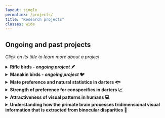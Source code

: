 ```yaml
---
layout: single
permalink: /projects/
title: "Research projects"
classes: wide
---
```

<!-- Google tag (gtag.js) -->
<script async src="https://www.googletagmanager.com/gtag/js?id=G-22FQGNH39N"></script>
<script>
  window.dataLayer = window.dataLayer || [];
  function gtag(){dataLayer.push(arguments);}
  gtag('js', new Date());

  gtag('config', 'G-22FQGNH39N');
</script>

## Ongoing and past projects

*Click on its title to learn more about a project.*
<br>

<details>
<summary><strong>Rifle birds - <i>ongoing project</i> 🪶</strong>
</summary>

I am exploring the visual properties of rifle birds' displays to investigate their detectability.<br><br>
</details>

<details>
<summary><strong>Manakin birds - <i>ongoing project</i> 🐦</strong>
</summary>

Are manakins learning their nuptial parade from each other or is it genetically pre-determined?<br><br>
</details>

<details>
<summary><strong>Mate preference and natural statistics in darters 🐟</strong>
</summary>

We designed and conducted several behavioural experiments to understand how natural statistics influence mate preferences in the Darter fish (*Etheostoma*). We relied on artificial neural networks to create novel visual stimuli that mimic natural statistics and investigated their relationship with preferences. <br>
The main idea relies on the principle that more frequent stimuli are easier (faster, more efficient) to process because the visual system has adapted to them. Could this 'ease' of processing some visual properties influence preference towards those properties? 
We use mate preference as a proxy to test this idea. For example, a potential mate whose appearance reflects to some extent the visual properties of their environment might be preferred over another mate that wouldn't or would less. This has interesting evolutionary implications in terms of mechanisms that could explain mate choice and/or mate preference.<br>
We have recently published our paper in *Ecological Informatics* presented our results and highlighting the benefit of using deep learning tools to study animal behaviour. You can find the paper <a href="https://doi.org/10.1016/j.ecoinf.2024.102881" target="_blank">[here]</a>.<br><br>
</details>

<details>
<summary><strong>Strength of preference for conspecifics in darters 📈</strong>
</summary>

We conducted a meta-analysis of all the past Mendelson Lab's studies that investigated the strength of preference for conspecifics over heterospecifics in darters. We wanted to have a better idea of the effect sizes and factors that might influence mate preference across species. <br> 
We found an overall effect size of medium strength, confirming assortative mating and revealed that this mate preferences is independent of sympatry and sex. Our paper is published in *Ecology and Evolution* and can be accessed <a href="https://doi.org/10.1002/ece3.11498" target="_blank">[here]</a>.<br><br>
</details>

<details>
<summary><strong>Attractiveness of visual patterns in humans 💻</strong>
</summary>

We ran an online experiment to test the hypothesis that camouflage patterns can be attractive once made detectable. You can still access the experiment if you want to see what it looks like: <a href="http://isemsurvey.mbb.univ-montp2.fr/pattern/">http://isemsurvey.mbb.univ-montp2.fr/pattern/</a>. It takes no more than 15 min to complete it.<br>
Our paper is currently under review but its preprint version is on *bioRxiv*: <a href="https://doi.org/10.1101/2023.09.27.559753" target="_blank">[here]</a>.<br><br>
</details>

<details>
<summary><strong>Understanding how the primate brain processes tridimensional visual information that is extracted from binocular disparities 🧠 </strong>
</summary><br>

<i>Binocular disparities are the small differences between the eye's projections of a visual scene that underlie binocular depth perception</i><br><br>

During my PhD studies, we conducted a functional neuroimaging (fMRI) study in macaques 🐒 to identify brain areas that would respond more strongly to natural motion-in-depth compared to scrambled motion. We found a set of areas that we described in this <a href="https://academic.oup.com/cercor/article/30/8/4528/5811848"> [paper]</a>. This highlighted the need to do more research involving 3D motion, as most studies on motion are done with planar or 2D motion, which limits our understanding of visual processing. <br><br>
In another fMRI study, we asked whether some brain areas would be more strongly activated when the subject perceives a stimulus that is made of visual properties that are more frequent in natural scenes. We showed surfaces that were either slanted or tilted in depth and compared brain responses to those different configurations. Our macaque subjects showed different responses, making the results difficult to interprete. We wondered whether the angle of the surface inclination we used should be more personalised to reflect individual differences. This requires testing the visual threshold of depth perception of our subjects using a psychophysics paradigm. Spoiler: This is a very long procedure and we are still collecting the data! In the meanwhile, we could already compare the data we obtained from one macaque subject to our human participants and, great news, they are similar! Check the poster we presented at the Predictive Brain Conference to know more: <a href="/pdf/Poster_Marseille.pdf" target="_blank">[Poster]</a>.<br><br>
</details><br>